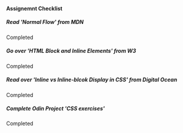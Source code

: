 #### Assignemnt Checklist

##### Read 'Normal Flow' from MDN
  Completed

##### Go over 'HTML Block and Inline Elements' from W3
  Completed

##### Read over 'Inline vs Inline-blcok Display in CSS' from Digital Ocean
  Completed

##### Complete Odin Project 'CSS exercises'
  Completed